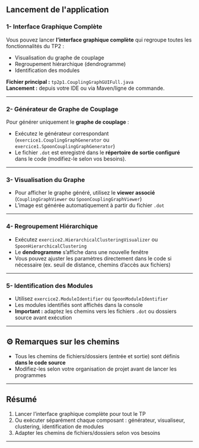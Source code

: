 ## Lancement de l'application

### 1- Interface Graphique Complète
Vous pouvez lancer **l’interface graphique complète** qui regroupe toutes les fonctionnalités du TP2 :  
- Visualisation du graphe de couplage  
- Regroupement hiérarchique (dendrogramme)  
- Identification des modules  

**Fichier principal :** `tp2p1.CouplingGraphGUIFull.java`  
**Lancement :** depuis votre IDE ou via Maven/ligne de commande.  

---

### 2- Générateur de Graphe de Couplage
Pour générer uniquement le **graphe de couplage** :  
- Exécutez le générateur correspondant (`exercice1.CouplingGraphGenerator` ou `exercice1.SpoonCouplingGraphGenerator`)  
- Le fichier `.dot` est enregistré dans le **répertoire de sortie configuré** dans le code (modifiez-le selon vos besoins).  

---

### 3- Visualisation du Graphe
- Pour afficher le graphe généré, utilisez le **viewer associé** (`CouplingGraphViewer` ou `SpoonCouplingGraphViewer`)  
- L’image est générée automatiquement à partir du fichier `.dot`  

---

### 4- Regroupement Hiérarchique
- Exécutez `exercice2.HierarchicalClusteringVisualizer` ou `SpoonHierarchicalClustering`  
- Le **dendrogramme** s’affiche dans une nouvelle fenêtre  
- Vous pouvez ajuster les paramètres directement dans le code si nécessaire (ex. seuil de distance, chemins d’accès aux fichiers)  

---

### 5- Identification des Modules
- Utilisez `exercice2.ModuleIdentifier` ou `SpoonModuleIdentifier`  
- Les modules identifiés sont affichés dans la console 
- **Important :** adaptez les chemins vers les fichiers `.dot` ou dossiers source avant exécution  

---

## ⚙️ Remarques sur les chemins
- Tous les chemins de fichiers/dossiers (entrée et sortie) sont définis **dans le code source**  
- Modifiez-les selon votre organisation de projet avant de lancer les programmes  

---

## Résumé 
1. Lancer l’interface graphique complète pour tout le TP  
2. Ou exécuter séparément chaque composant : générateur, visualiseur, clustering, identification de modules  
3. Adapter les chemins de fichiers/dossiers selon vos besoins  

---
